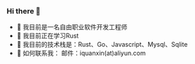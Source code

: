 ### Hi there 👋

<!--
**iquanxin/iquanxin** is a ✨ _special_ ✨ repository because its `README.md` (this file) appears on your GitHub profile.

Here are some ideas to get you started:

- 🔭 I’m currently working on ...
- 🌱 I’m currently learning ...
- 👯 I’m looking to collaborate on ...
- 🤔 I’m looking for help with ...
- 💬 Ask me about ...
- 📫 How to reach me: ...
- 😄 Pronouns: ...
- ⚡ Fun fact: ...
-->

- 🔭 我目前是一名自由职业软件开发工程师
- 🌱 我目前正在学习Rust
- 👯 我目前的技术栈是：Rust、Go、Javascript、Mysql、Sqlite
- 💬 如何联系我： 邮件：iquanxin(at)aliyun.com
